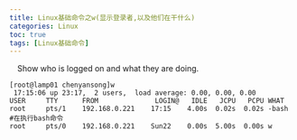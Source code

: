 ```yaml
---
title: Linux基础命令之w(显示登录者,以及他们在干什么)
categories: Linux   
toc: true  
tags: [Linux基础命令]
---
```




&emsp;Show who is logged on and what they are doing.
```
[root@lamp01 chenyansong]w
 17:15:06 up 23:17,  2 users,  load average: 0.00, 0.00, 0.00
USER     TTY      FROM              LOGIN@   IDLE   JCPU   PCPU WHAT
root     pts/1    192.168.0.221    17:15    4.00s  0.02s  0.02s -bash    #在执行bash命令
root     pts/0    192.168.0.221    Sun22    0.00s  5.00s  0.00s w    

```